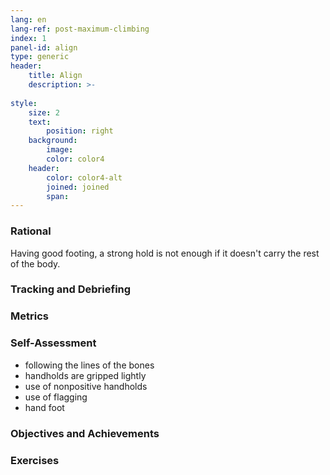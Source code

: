 ```yaml
---
lang: en
lang-ref: post-maximum-climbing
index: 1
panel-id: align
type: generic
header:
    title: Align
    description: >-
        
style:
    size: 2
    text:
        position: right
    background:
        image:
        color: color4
    header:
        color: color4-alt
        joined: joined
        span:
---
```

### Rational

Having good footing, a strong hold is not enough if it doesn't carry the rest of the body.

### Tracking and Debriefing

### Metrics

### Self-Assessment

- following the lines of the bones
- handholds are gripped lightly
- use of nonpositive handholds
- use of flagging
- hand foot

### Objectives and Achievements

### Exercises
